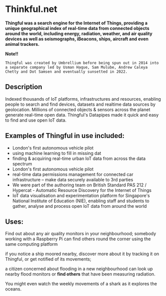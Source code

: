 # Thinkful.net

**Thingful was a search engine for the Internet of Things, providing a unique geographical index of real-time data from connected objects around the world, including energy, radiation, weather, and air quality devices as well as seismographs, iBeacons, ships, aircraft and even animal trackers.**

**Note!!**
	
	Thingful was created by Umbrellium before being spun out in 2014 into a separate company led by Usman Haque, Sam Mulube, Andrew Caleya Chetty and Dot Samsen and eventually sunsetted in 2022.


## Description 
Indexed thousands of IoT platforms, infrastructures and resources, enabling people to search and find devices, datasets and realtime data sources by geolocation. Millions of connected objects & sensors across the planet generate real-time open data. Thingful's Datapipes made it quick and easy to find and use open IoT data.

## Examples of Thingful in use included:

* London's first autonomous vehicle pilot
* using machine learning to fill in missing dat
* finding & acquiring real-time urban IoT data from across the data spectrum
* London's first autonomous vehicle pilot
* real-time data permissions management for connected car infrastructure – make data securely available to 3rd parties
* We were part of the authoring team on British Standard PAS 212 / Hypercat - Automatic Resource Discovery for the Internet of Things
* IoT data visualisation and experimentation platform for Singapore's National Institute of Education (NIE), enabling staff and students to gather, analyse and process open IoT data from around the world


## Uses:

Find out about any air quality monitors in your neighbourhood; somebody working with a Raspberry Pi can find others round the corner using the same computing platform

if you notice a ship moored nearby, discover more about it by tracking it on Thingful, or get notified of its movements; 

a citizen concerned about flooding in a new neighbourhood can look up nearby flood monitors or **find others** that have been measuring radiation. 

You might even watch the weekly movements of a shark as it explores the oceans.
